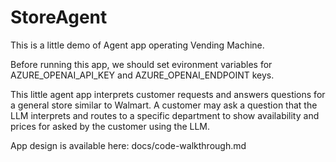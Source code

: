 # StoreAgent
This is a little demo of Agent app operating Vending Machine.

Before running this app, we should set evironment variables for AZURE_OPENAI_API_KEY and AZURE_OPENAI_ENDPOINT keys.

This little agent app interprets customer requests and answers questions for a general store similar to Walmart.
A customer may ask a question that the LLM interprets and routes to a specific department to show availability and prices for asked by the customer using the LLM.

App design is available here: docs/code-walkthrough.md